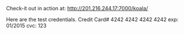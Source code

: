Check-it out in action at: 
http://201.216.244.17:7000/koala/

Here are the test credentials.
Credit Card# 4242 4242 4242 4242
exp: 01/2015
cvc: 123